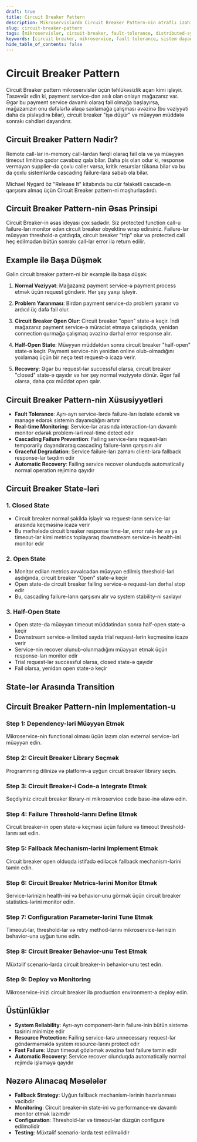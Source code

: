 ```yaml
---
draft: true
title: Circuit Breaker Pattern
description: Mikroservislardə Circuit Breaker Pattern-nin ətraflı izahı və tətbiqi
slug: circuit-breaker-pattern 
tags: [mikroservislər, circuit-breaker, fault-tolerance, distributed-systems]
keywords: [circuit breaker, mikroservice, fault tolerance, sistem dayanıqlığı]
hide_table_of_contents: false
---
```


# Circuit Breaker Pattern


Circuit Breaker pattern mikroservislər üçün təhlükəsizlik açarı kimi işləyir. Təsəvvür edin ki, payment service-dən asılı olan onlayn mağazanız var. Əgər bu payment service davamlı olaraq fail olmağa başlayırsa, mağazanızın onu dəfələrlə əlaqə saxlamağa çalışması əvəzinə (bu vəziyyəti daha da pisləşdirə bilər), circuit breaker "işə düşür" və müəyyən müddətə sonrakı cəhdləri dayandırır.

## Circuit Breaker Pattern Nədir?

Remote call-lar in-memory call-lardan fərqli olaraq fail ola və ya müəyyən timeout limitinə qədər cavabsız qala bilər. Daha pis olan odur ki, response verməyən supplier-də çoxlu caller varsa, kritik resurslar tükənə bilər və bu da çoxlu sistemlərdə cascading failure-lara səbəb ola bilər.

Michael Nygard öz "Release It" kitabında bu cür fəlakətli cascade-ın qarşısını almaq üçün Circuit Breaker pattern-ni məşhurlaşdırdı.

## Circuit Breaker Pattern-nin Əsas Prinsipi

Circuit Breaker-in əsas ideyası çox sadədir. Siz protected function call-u failure-ları monitor edən circuit breaker obyektinə wrap edirsiniz. Failure-lar müəyyən threshold-a çatdıqda, circuit breaker "trip" olur və protected call heç edilmədən bütün sonrakı call-lar error ilə return edilir.

## Example ilə Başa Düşmək

Gəlin circuit breaker pattern-ni bir example ilə başa düşək:

1. **Normal Vəziyyət**: Mağazanız payment service-ə payment process etmək üçün request göndərir. Hər şey yaxşı işləyir.

2. **Problem Yaranması**: Birdən payment service-də problem yaranır və ardıcıl üç dəfə fail olur.

3. **Circuit Breaker Open Olur**: Circuit breaker "open" state-ə keçir. İndi mağazanız payment service-ə müraciət etməyə çalışdıqda, yenidən connection qurmağa çalışmaq əvəzinə dərhal error response alır.

4. **Half-Open State**: Müəyyən müddətdən sonra circuit breaker "half-open" state-ə keçir. Payment service-nin yenidən online olub-olmadığını yoxlamaq üçün bir neçə test request-ə icazə verir.

5. **Recovery**: Əgər bu request-lər successful olarsa, circuit breaker "closed" state-ə qayıdır və hər şey normal vəziyyətə dönür. Əgər fail olarsa, daha çox müddət open qalır.

## Circuit Breaker Pattern-nin Xüsusiyyətləri

- **Fault Tolerance**: Ayrı-ayrı service-lərdə failure-ları isolate edərək və manage edərək sistemin dayanıqlığını artırır
- **Real-time Monitoring**: Service-lər arasında interaction-ları davamlı monitor edərək problem-ləri real-time detect edir
- **Cascading Failure Prevention**: Failing service-lərə request-ları temporarily dayandıraraq cascading failure-ların qarşısını alır
- **Graceful Degradation**: Service failure-ları zamanı client-lərə fallback response-lar təqdim edir
- **Automatic Recovery**: Failing service recover olunduqda automatically normal operation rejiminə qayıdır

## Circuit Breaker State-ləri

### 1. Closed State

- Circuit breaker normal şəkildə işləyir və request-ların service-lər arasında keçməsinə icazə verir
- Bu mərhələdə circuit breaker response time-lar, error rate-lər və ya timeout-lar kimi metrics toplayaraq downstream service-in health-ini monitor edir

### 2. Open State

- Monitor edilən metrics əvvəlcədən müəyyən edilmiş threshold-ləri aşdığında, circuit breaker "Open" state-ə keçir
- Open state-də circuit breaker failing service-ə request-ları dərhal stop edir
- Bu, cascading failure-ların qarşısını alır və system stability-ni saxlayır

### 3. Half-Open State

- Open state-də müəyyən timeout müddətindən sonra half-open state-ə keçir
- Downstream service-ə limited sayda trial request-lərin keçməsinə icazə verir
- Service-nin recover olunub-olunmadığını müəyyən etmək üçün response-ları monitor edir
- Trial request-lər successful olarsa, closed state-ə qayıdır
- Fail olarsa, yenidən open state-ə keçir

## State-lər Arasında Transition

## Circuit Breaker Pattern-nin Implementation-u

### Step 1: Dependency-ləri Müəyyən Etmək
Mikroservice-nin functional olması üçün lazım olan external service-ləri müəyyən edin.

### Step 2: Circuit Breaker Library Seçmək
Programming dilinizə və platform-a uyğun circuit breaker library seçin.

### Step 3: Circuit Breaker-i Code-a Integrate Etmək
Seçdiyiniz circuit breaker library-ni mikroservice code base-inə əlavə edin.

### Step 4: Failure Threshold-larını Define Etmək
Circuit breaker-in open state-ə keçməsi üçün failure və timeout threshold-larını set edin.

### Step 5: Fallback Mechanism-lərini Implement Etmək
Circuit breaker open olduqda istifadə ediləcək fallback mechanism-lərini təmin edin.

### Step 6: Circuit Breaker Metrics-lərini Monitor Etmək
Service-lərinizin health-ini və behavior-unu görmək üçün circuit breaker statistics-lərini monitor edin.

### Step 7: Configuration Parameter-lərini Tune Etmək
Timeout-lar, threshold-lar və retry method-larını mikroservice-lərinizin behavior-una uyğun tune edin.

### Step 8: Circuit Breaker Behavior-unu Test Etmək
Müxtəlif scenario-larda circuit breaker-in behavior-unu test edin.

### Step 9: Deploy və Monitoring
Mikroservice-inizi circuit breaker ilə production environment-a deploy edin.

## Üstünlüklər

- **System Reliability**: Ayrı-ayrı component-lərin failure-inin bütün sistemə təsirini minimize edir
- **Resource Protection**: Failing service-lərə unnecessary request-lər göndərməməklə system resource-larını protect edir
- **Fast Failure**: Uzun timeout gözləmək əvəzinə fast failure təmin edir
- **Automatic Recovery**: Service recover olunduqda automatically normal rejimdə işləməyə qayıdır

## Nəzərə Alınacaq Məsələlər

- **Fallback Strategy**: Uyğun fallback mechanism-lərinin hazırlanması vacibdir
- **Monitoring**: Circuit breaker-in state-ini və performance-ını davamlı monitor etmək lazımdır
- **Configuration**: Threshold-lar və timeout-lar düzgün configure edilməlidir
- **Testing**: Müxtəlif scenario-larda test edilməlidir

